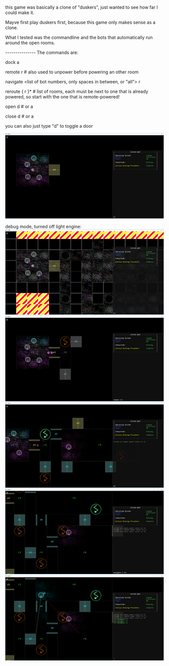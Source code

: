 this game was basically a clone of "duskers", just wanted to see how far I could make it.

Mayve first play duskers first, because this game only makes sense as a clone.

What I tested was the commandline and the bots that automatically run around the open rooms.

---------------   The commands are:

dock a<dock-number>

remote r<room-number>   # also used to unpower before powering an other room

navigate <list of bot numbers, only spaces in between, or "all"> r<room-nr>

reroute { r<room-nr> }*  # list of rooms, each must be next to one that is already powered, so start with the one that is remote-powered!

open d<door-nr>  # or a<outer door nr>

close d<door-nr>  # or a<outer door nr>

you can also just type "d<door-nr>" to toggle a door

![alt tag](https://github.com/eme64/Hobby-Projects-Archive/blob/master/BlitzMax%20Projects/Games/drones%20game/img1.png?raw=true "drones")

debug mode, turned off light engine:
![alt tag](https://github.com/eme64/Hobby-Projects-Archive/blob/master/BlitzMax%20Projects/Games/drones%20game/img2.png?raw=true "drones")
![alt tag](https://github.com/eme64/Hobby-Projects-Archive/blob/master/BlitzMax%20Projects/Games/drones%20game/img3.png?raw=true "drones")
![alt tag](https://github.com/eme64/Hobby-Projects-Archive/blob/master/BlitzMax%20Projects/Games/drones%20game/img4.png?raw=true "drones")
![alt tag](https://github.com/eme64/Hobby-Projects-Archive/blob/master/BlitzMax%20Projects/Games/drones%20game/img5.png?raw=true "drones")
![alt tag](https://github.com/eme64/Hobby-Projects-Archive/blob/master/BlitzMax%20Projects/Games/drones%20game/img6.png?raw=true "drones")
